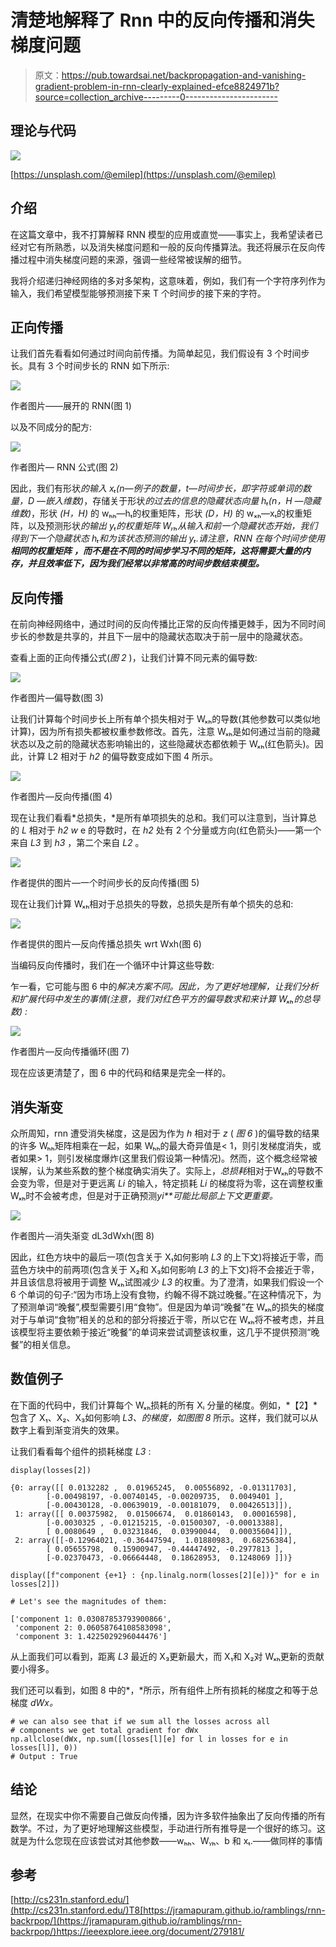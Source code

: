 # 清楚地解释了 Rnn 中的反向传播和消失梯度问题

> 原文：<https://pub.towardsai.net/backpropagation-and-vanishing-gradient-problem-in-rnn-clearly-explained-efce8824971b?source=collection_archive---------0----------------------->

## 理论与代码

![](img/67807c5742e12fabaf7670279c2a84be.png)

[https://unsplash.com/@emilep](https://unsplash.com/@emilep)

## 介绍

在这篇文章中，我不打算解释 RNN 模型的应用或直觉——事实上，我希望读者已经对它有所熟悉，以及消失梯度问题和一般的反向传播算法。我还将展示在反向传播过程中消失梯度问题的来源，强调一些经常被误解的细节。

我将介绍递归神经网络的多对多架构，这意味着，例如，我们有一个字符序列作为输入，我们希望模型能够预测接下来 T 个时间步的接下来的字符。

## 正向传播

让我们首先看看如何通过时间向前传播。为简单起见，我们假设有 3 个时间步长。具有 3 个时间步长的 RNN 如下所示:

![](img/76d6abafd06169597c7159250b323fcf.png)

作者图片——展开的 RNN(图 1)

以及不同成分的配方:

![](img/559369a9521a32fdb26cd51e2682d582.png)

作者图片— RNN 公式(图 2)

因此，我们有形状*的输入 xₜ(n—例子的数量，t—时间步长，即字符或单词的数量，D —嵌入维数)*，存储关于形状*的过去的信息的隐藏状态向量 hₜ(n，H —隐藏维数)*，形状 *(H，H)* 的 wₕₕ—hₜ的权重矩阵，形状 *(D，H)* 的 wₓₕ—xₜ的权重矩阵，以及预测形状*的输出 yₜ的权重矩阵 Wᵧₕ从输入和前一个隐藏状态开始，我们得到下一个隐藏状态 hₜ和为该状态预测的输出 yₜ.请注意，RNN 在每个时间步使用**相同的权重矩阵** **，而不是在不同的时间步学习不同的矩阵，这将需要大量的内存，并且效率低下，因为我们经常以非常高的时间步数结束模型。***

## 反向传播

在前向神经网络中，通过时间的反向传播比正常的反向传播更棘手，因为不同时间步长的参数是共享的，并且下一层中的隐藏状态取决于前一层中的隐藏状态。

查看上面的正向传播公式(*图 2* )，让我们计算不同元素的偏导数:

![](img/e03c232b8b6dfcd94104284b473ca9e2.png)

作者图片—偏导数(图 3)

让我们计算每个时间步长上所有单个损失相对于 Wₓₕ的导数(其他参数可以类似地计算)，因为所有损失都被权重参数修改。首先，注意 Wₓₕ是如何通过当前的隐藏状态以及之前的隐藏状态影响输出的，这些隐藏状态都依赖于 Wₓₕ(红色箭头)。因此，计算 L2 相对于 *h2* 的偏导数变成如下图 4 所示。

![](img/6e21368d325fa11cd586688c62e77ea3.png)

作者图片—反向传播(图 4)

现在让我们看看*总损失，*是所有单项损失的总和。我们可以注意到，当计算总的 *L* 相对于 *h2 w* e 的导数时，在 *h2* 处有 2 个分量或方向(红色箭头)——第一个来自 *L3* 到 *h3* ，第二个来自 *L2* 。

![](img/54baf3b5a41fa6db63a53866725efd1b.png)

作者提供的图片—一个时间步长的反向传播(图 5)

现在让我们计算 Wₓₕ相对于总损失的导数，总损失是所有单个损失的总和:

![](img/16866b06ad1ad9ef8ec2c317b618758b.png)

作者提供的图片—反向传播总损失 wrt Wxh(图 6)

当编码反向传播时，我们在一个循环中计算这些导数:

乍一看，它可能与图 6 中的*解决方案不同。因此，为了更好地理解，让我们分析和扩展代码中发生的事情(注意，我们对红色平方的偏导数求和来计算 Wₓₕ的总导数) :*

![](img/160b2bceb736d31632df3f70c921c55b.png)

作者图片—反向传播循环(图 7)

现在应该更清楚了，图 6 中的代码和结果是完全一样的。

## 消失渐变

众所周知，rnn 遭受消失梯度，这是因为作为 *h* 相对于 *z* ( *图 6* )的偏导数的结果的许多 Wₕₕ矩阵相乘在一起，如果 Wₕₕ的最大奇异值是< 1，则引发梯度消失，或者如果> 1，则引发梯度爆炸(这里我们假设第一种情况)。然而，这个概念经常被误解，认为某些系数的整个梯度确实消失了。实际上，*总损耗*相对于Wₓₕ的导数不会变为零，但是对于更远离 *Li* 的输入，特定损耗 *Li* 的梯度将为零，这在调整权重 Wₓₕ时不会被考虑，但是对于正确预测*yi**可能比局部上下文更重要。*

![](img/7b6ab0a9aeccb30a7b6dca18fd11c338.png)

作者图片—消失渐变 dL3dWxh(图 8)

因此，红色方块中的最后一项(包含关于 X₁如何影响 *L3* 的上下文)将接近于零，而蓝色方块中的前两项(包含关于 X₂和 X₃如何影响 *L3* 的上下文)将不会接近于零，并且该信息将被用于调整 Wₓₕ试图减少 *L3* 的权重。为了澄清，如果我们假设一个 6 个单词的句子:“因为市场上没有食物，约翰不得不跳过晚餐。”在这种情况下，为了预测单词“晚餐”,模型需要引用“食物”。但是因为单词“晚餐”在 Wₓₕ的损失的梯度对于与单词“食物”相关的总和的部分将接近于零，所以它在 Wₓₕ将不被考虑，并且该模型将主要依赖于接近“晚餐”的单词来尝试调整该权重，这几乎不提供预测“晚餐”的相关信息。

## **数值例子**

在下面的代码中，我们计算每个 Wₓₕ损耗的所有 Xᵢ 分量的梯度。例如，*【2】*包含了 X₁、X₂、X₃如何影响 *L3、*的梯度，如图*图 8* 所示。这样，我们就可以从数字上看到渐变消失的效果。

让我们看看每个组件的损耗梯度 *L3* :

```
display(losses[2])

{0: array([[ 0.0132282 ,  0.01965245,  0.00556892, -0.01311703],
        [-0.00498197, -0.00740145, -0.00209735,  0.0049401 ],
        [-0.00430128, -0.00639019, -0.00181079,  0.00426513]]),
 1: array([[ 0.00375982,  0.01506674,  0.01860143,  0.00016598],
        [-0.0030325 , -0.01215215, -0.01500307, -0.00013388],
        [ 0.0080649 ,  0.03231846,  0.03990044,  0.00035604]]),
 2: array([[-0.12964021, -0.36447594,  1.01880983,  0.68256384],
        [ 0.05655798,  0.15900947, -0.44447492, -0.2977813 ],
        [-0.02370473, -0.06664448,  0.18628953,  0.1248069 ]])}

display([f"component {e+1} : {np.linalg.norm(losses[2][e])}" for e in losses[2]])

# Let's see the magnitudes of them:

['component 1: 0.03087853793900866',
 'component 2: 0.06058764108583098',
 'component 3: 1.4225029296044476']
```

从上面我们可以看到，距离 *L3* 最近的 X₃更新最大，而 X₁和 X₂对 Wₓₕ更新的贡献要小得多。

我们还可以看到，如图 8 中的*，*所示，所有组件上所有损耗的梯度之和等于总梯度 *dWx。*

```
# we can also see that if we sum all the losses across all 
# components we get total gradient for dWx
np.allclose(dWx, np.sum([losses[l][e] for l in losses for e in losses[l]], 0))
# Output : True
```

## 结论

显然，在现实中你不需要自己做反向传播，因为许多软件抽象出了反向传播的所有数学。不过，为了更好地理解这些模型，手动进行所有推导是一个很好的练习。这就是为什么您现在应该尝试对其他参数——wₕₕ、Wᵧₕ、b 和 xₜ.——做同样的事情

## 参考

[http://cs231n.stanford.edu/](http://cs231n.stanford.edu/)T8[https://jramapuram.github.io/ramblings/rnn-backrpop/](https://jramapuram.github.io/ramblings/rnn-backrpop/)https://ieeexplore.ieee.org/document/279181/